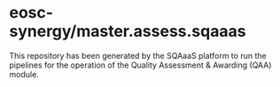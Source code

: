 # eosc-synergy/master.assess.sqaaas
This repository has been generated by the SQAaaS platform to run the pipelines
for the operation of the
Quality Assessment & Awarding (QAA)
module.